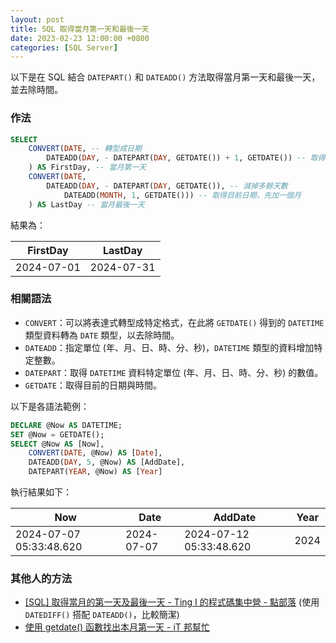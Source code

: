 ```yaml
---
layout: post
title: SQL 取得當月第一天和最後一天
date: 2023-02-23 12:00:00 +0800
categories: [SQL Server]
---
```


以下是在 SQL 結合 `DATEPART()` 和 `DATEADD()` 方法取得當月第一天和最後一天，並去除時間。

### 作法

```sql
SELECT 
    CONVERT(DATE, -- 轉型成日期 
        DATEADD(DAY, - DATEPART(DAY, GETDATE()) + 1, GETDATE()) -- 取得目前日期，並 - 該月天數 + 1  
    ) AS FirstDay, -- 當月第一天
    CONVERT(DATE, 
        DATEADD(DAY, - DATEPART(DAY, GETDATE()), -- 減掉多餘天數
            DATEADD(MONTH, 1, GETDATE())) -- 取得目前日期，先加一個月
    ) AS LastDay -- 當月最後一天
```

結果為：

| FirstDay | LastDay |
| --- | --- |
| 2024-07-01 | 2024-07-31 |

### 相關語法

- `CONVERT`：可以將表達式轉型成特定格式，在此將 `GETDATE()` 得到的 `DATETIME` 類型資料轉為 `DATE` 類型，以去除時間。
- `DATEADD`：指定單位 (年、月、日、時、分、秒)，`DATETIME` 類型的資料增加特定整數。
- `DATEPART`：取得 `DATETIME` 資料特定單位 (年、月、日、時、分、秒) 的數值。
- `GETDATE`：取得目前的日期與時間。

以下是各語法範例：

```sql
DECLARE @Now AS DATETIME;
SET @Now = GETDATE();
SELECT @Now AS [Now],
    CONVERT(DATE, @Now) AS [Date],
    DATEADD(DAY, 5, @Now) AS [AddDate],
    DATEPART(YEAR, @Now) AS [Year]
```

執行結果如下：

| Now | Date | AddDate | Year |
| --- | --- | --- | --- |
| 2024-07-07 05:33:48.620 | 2024-07-07 | 2024-07-12 05:33:48.620 | 2024 |

### 其他人的方法

- [[SQL] 取得當月的第一天及最後一天 - Ting I 的程式碼集中營 - 點部落](https://dotblogs.com.tw/TingI/2018/01/07/020846) (使用 `DATEDIFF()` 搭配 `DATEADD()`，比較簡潔)
- [使用 getdate() 函數找出本月第一天 - iT 邦幫忙](https://ithelp.ithome.com.tw/articles/10007971 "‌")